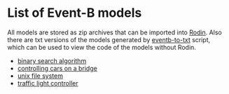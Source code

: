 # List of Event-B models

All models are stored as zip archives that can be imported into [Rodin](http://www.event-b.org/install.html). Also there are txt versions of the models generated by [eventb-to-txt](https://github.com/17451k/eventb-to-txt) script, which can be used to view the code of the models without Rodin.

* [binary search algorithm](binary-search)
* [controlling cars on a bridge](cars-on-bridge)
* [unix file system](file-system)
* [traffic light controller](traffic-light)

